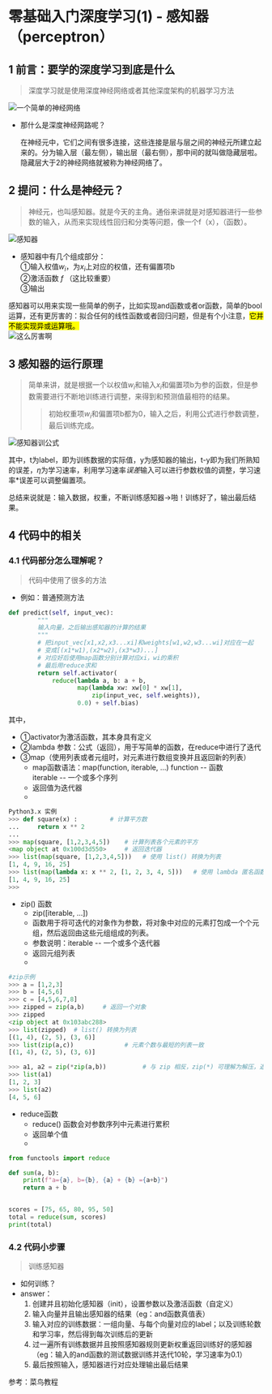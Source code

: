 # 零基础入门深度学习(1) - 感知器（perceptron）

## 1 前言：要学的深度学习到底是什么

> 深度学习就是使用深度神经网络或者其他深度架构的机器学习方法 

![一个简单的神经网络](https://img-blog.csdnimg.cn/4e81afaba7e4455ca76de860aad64525.jpeg#pic_center)
- 那什么是深度神经网路呢？

    在神经元中，它们之间有很多连接，这些连接是层与层之间的神经元所建立起来的。分为输入层（最左侧），输出层（最右侧），那中间的就叫做隐藏层啦。
    隐藏层大于2的神经网络就被称为神经网络了。
## 2 提问：什么是神经元？
>神经元，也叫感知器。就是今天的主角。通俗来讲就是对感知器进行一些参数的输入，从而来实现线性回归和分类等问题，像一个f（x），（函数）。

![感知器](https://img-blog.csdnimg.cn/f6e21c896c1a41dfa862e2a49eae9a3b.jpeg#pic_center)
- 感知器中有几个组成部分：  
①输入权值$w_i$，为$x_i$上对应的权值，还有偏置项b  
②激活函数 $f$ （这比较重要）  
③输出

感知器可以用来实现一些简单的例子，比如实现and函数或者or函数，简单的bool运算，还有更厉害的：拟合任何的线性函数或者回归问题，但是有个小注意，<mark>它并不能实现异或运算哦。</mark>  
![这么厉害啊](https://img-blog.csdnimg.cn/1ac3fe4a103947b5b939ad18e6ec3cff.jpeg#pic_center)
## 3 感知器的运行原理
>简单来讲，就是根据一个以权值$w_i$和输入$x_i$和偏置项b为参的函数，但是参数需要进行不断地训练进行调整，来得到和预测值最相符的结果。
>>初始权重项$w_i$和偏置项b都为0，输入之后，利用公式进行参数调整，最后训练完成。

![感知器训公式](https://img-blog.csdnimg.cn/380789a0de48489b8056bdbddeba16f4.jpeg#pic_center)

其中，t为label，即为训练数据的实际值，y为感知器的输出，t-y即为我们所熟知的误差，$η$为学习速率，利用学习速率*误差*输入可以进行参数权值的调整，学习速率*误差可以调整偏置项。

总结来说就是：输入数据，权重，不断训练感知器->啪！训练好了，输出最后结果。
## 4 代码中的相关
### 4.1 代码部分怎么理解呢？
>代码中使用了很多的方法
- 例如：普通预测方法  
```python
def predict(self, input_vec):
        """
        输入向量，之后输出感知器的计算的结果
        """
        # 把input_vec[x1,x2,x3...xi]和weights[w1,w2,w3...wi]对应在一起
        # 变成[(x1*w1),(x2*w2),(x3*w3)...]
        # 对应好后使用map函数分别计算对应xi，wi的乘积
        # 最后用reduce求和
        return self.activator(
            reduce(lambda a, b: a + b,
                   map(lambda xw: xw[0] * xw[1],
                       zip(input_vec, self.weights)),
                   0.0) + self.bias)
```

其中，  
- ①activator为激活函数，其本身具有定义   
- ②lambda 参数：公式（返回），用于写简单的函数，在reduce中进行了迭代
- ③map（使用列表或者元组时，对元素进行数组变换并且返回新的列表）  
    - map函数语法：map(function, iterable, ...)
    function -- 函数  
    iterable -- 一个或多个序列
    - 返回值为迭代器  
    - 
 
```python
Python3.x 实例
>>> def square(x) :         # 计算平方数
...     return x ** 2
...
>>> map(square, [1,2,3,4,5])    # 计算列表各个元素的平方
<map object at 0x100d3d550>     # 返回迭代器
>>> list(map(square, [1,2,3,4,5]))   # 使用 list() 转换为列表
[1, 4, 9, 16, 25]
>>> list(map(lambda x: x ** 2, [1, 2, 3, 4, 5]))   # 使用 lambda 匿名函数
[1, 4, 9, 16, 25]
>>>  
```  
- zip() 函数
    - zip([iterable, ...])
    - 函数用于将可迭代的对象作为参数，将对象中对应的元素打包成一个个元组，然后返回由这些元组组成的列表。
    - 参数说明：iterable -- 一个或多个迭代器
    - 返回元组列表
    - 
```python
#zip示例
>>> a = [1,2,3]
>>> b = [4,5,6]
>>> c = [4,5,6,7,8]
>>> zipped = zip(a,b)     # 返回一个对象
>>> zipped
<zip object at 0x103abc288>
>>> list(zipped)  # list() 转换为列表
[(1, 4), (2, 5), (3, 6)]
>>> list(zip(a,c))              # 元素个数与最短的列表一致
[(1, 4), (2, 5), (3, 6)]

>>> a1, a2 = zip(*zip(a,b))          # 与 zip 相反，zip(*) 可理解为解压，返回二维矩阵式
>>> list(a1)
[1, 2, 3]
>>> list(a2)
[4, 5, 6]
```  
- reduce函数
    - reduce() 函数会对参数序列中元素进行累积
    - 返回单个值
    - 
```python
from functools import reduce

def sum(a, b):
    print(f"a={a}, b={b}, {a} + {b} ={a+b}")
    return a + b


scores = [75, 65, 80, 95, 50]
total = reduce(sum, scores)
print(total)
```  
### 4.2 代码小步骤
>训练感知器
- 如何训练？
- answer：  
    1. 创建并且初始化感知器（init），设置参数以及激活函数（自定义）
    2. 输入向量并且输出感知器的结果（eg：and函数真值表）
    3. 输入对应的训练数据：一组向量、与每个向量对应的label；以及训练轮数和学习率，然后得到每次训练后的更新
    4. 过一遍所有训练数据并且按照感知器规则更新权重返回训练好的感知器（eg：输入的and函数的测试数据训练并迭代10轮，学习速率为0.1）
    5. 最后按照输入，感知器进行对应处理输出最后结果




参考：菜鸟教程


